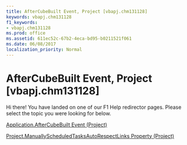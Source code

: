 ```yaml
---
title: AfterCubeBuilt Event, Project [vbapj.chm131128]
keywords: vbapj.chm131128
f1_keywords:
- vbapj.chm131128
ms.prod: office
ms.assetid: 611ec52c-67b2-4eca-bd95-b0211521f061
ms.date: 06/08/2017
localization_priority: Normal
---
```



# AfterCubeBuilt Event, Project [vbapj.chm131128]

Hi there! You have landed on one of our F1 Help redirector pages. Please select the topic you were looking for below.

[Application.AfterCubeBuilt Event (Project)](http://msdn.microsoft.com/library/f57a3391-dbbe-42eb-cf99-205b754c7cc1%28Office.15%29.aspx)

[Project.ManuallyScheduledTasksAutoRespectLinks Property (Project)](http://msdn.microsoft.com/library/158b13c8-5829-8e68-804f-fd96913e295d%28Office.15%29.aspx)


